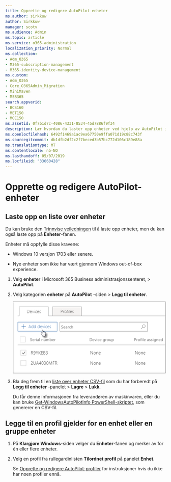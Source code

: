 ```yaml
---
title: Opprette og redigere AutoPilot-enheter
ms.author: sirkkuw
author: Sirkkuw
manager: scotv
ms.audience: Admin
ms.topic: article
ms.service: o365-administration
localization_priority: Normal
ms.collection:
- Adm_O365
- M365-subscription-management
- M365-identity-device-management
ms.custom:
- Adm_O365
- Core_O365Admin_Migration
- MiniMaven
- MSB365
search.appverid:
- BCS160
- MET150
- MOE150
ms.assetid: 0f7b1d7c-4086-4331-8534-45d7886f9f34
description: Lær hvordan du laster opp enheter ved hjelp av AutoPilot i Microsoft 365 Business. Du kan tilordne en profil til en enhet eller en gruppe av enheter.
ms.openlocfilehash: 6492f1469a1ac9ea67750e9ffa071d19c88c743f
ms.sourcegitcommit: db1dfb2df2c2f7beced3b57bc772d106c189e88a
ms.translationtype: MT
ms.contentlocale: nb-NO
ms.lasthandoff: 05/07/2019
ms.locfileid: "33660428"
---
```

# <a name="create-and-edit-autopilot-devices"></a>Opprette og redigere AutoPilot-enheter

## <a name="upload-a-list-of-devices"></a>Laste opp en liste over enheter

Du kan bruke den [Trinnvise veiledningen](add-autopilot-devices-and-profile.md) til å laste opp enheter, men du kan også laste opp på **Enheter**-fanen. 
  
Enheter må oppfylle disse kravene:
  
- Windows 10 versjon 1703 eller senere.
    
- Nye enheter som ikke har vært gjennom Windows out-of-box experience.

1. Velg **enheter** i Microsoft 365 Business administrasjonssenteret, \> **AutoPilot**.
  
2. Velg kategorien **enheter** på **AutoPilot** -siden \> **Legg til enheter**.
    
    ![In the Devices tab, choose Add devices.](media/6ba81e22-c873-40ad-8a72-ce64d15ea6ba.png)
  
3. Bla deg frem til en [liste over enheter CSV-fil](https://support.office.com/article/932e3676-2491-49f0-9177-d893d2f5276e) som du har forberedt på **Legg til enheter** -panelet \> **Lagre** \> **Lukk**.
    
    Du får denne informasjonen fra leverandøren av maskinvaren, eller du kan bruke [Get-WindowsAutoPilotInfo PowerShell-skriptet](https://www.powershellgallery.com/packages/Get-WindowsAutoPilotInfo), som genererer en CSV-fil. 
    
## <a name="assign-a-profile-to-a-device-or-a-group-of-devices"></a>Legge til en profil gjelder for en enhet eller en gruppe enheter

1. På **Klargjøre Windows**-siden velger du **Enheter**-fanen og merker av for én eller flere enheter. 
    
2. Velg en profil fra rullegardinlisten **Tilordnet profil** på panelet **Enhet**. 
    
    Se [Opprette og redigere AutoPilot-profiler](create-and-edit-autopilot-profiles.md) for instruksjoner hvis du ikke har noen profiler ennå. 
    
